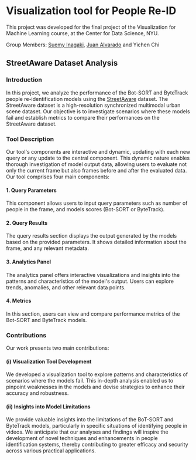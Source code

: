 # Visualization tool for People Re-ID
This project was developed for the final project of the Visualization for Machine Learning course, at the Center for Data Science, NYU.

Group Members: [Suemy Inagaki](https://github.com/suemyinagaki), [Juan Alvarado](https://github.com/Juanroalvarado) and Yichen Chi
## StreetAware Dataset Analysis

### Introduction
In this project, we analyze the performance of the Bot-SORT and ByteTrack people re-identification models using the [StreetAware](https://www.mdpi.com/1424-8220/23/7/3710) dataset. The StreetAware dataset is a high-resolution synchronized multimodal urban scene dataset. Our objective is to investigate scenarios where these models fail and establish metrics to compare their performances on the StreetAware dataset.

### Tool Description
Our tool's components are interactive and dynamic, updating with each new query or any update to the central component. This dynamic nature enables thorough investigation of model output data, allowing users to evaluate not only the current frame but also frames before and after the evaluated data. Our tool comprises four main components:

#### 1. Query Parameters
This component allows users to input query parameters such as number of people in the frame, and models scores (Bot-SORT or ByteTrack).

#### 2. Query Results
The query results section displays the output generated by the models based on the provided parameters. It shows detailed information about the frame, and any relevant metadata.

#### 3. Analytics Panel
The analytics panel offers interactive visualizations and insights into the patterns and characteristics of the model's output. Users can explore trends, anomalies, and other relevant data points.

#### 4. Metrics
In this section, users can view and compare performance metrics of the Bot-SORT and ByteTrack models.

### Contributions
Our work presents two main contributions:

#### (i) Visualization Tool Development
We developed a visualization tool to explore patterns and characteristics of scenarios where the models fail. This in-depth analysis enabled us to pinpoint weaknesses in the models and devise strategies to enhance their accuracy and robustness.

#### (ii) Insights into Model Limitations
We provide valuable insights into the limitations of the BoT-SORT and ByteTrack models, particularly in specific situations of identifying people in videos. We anticipate that our analyses and findings will inspire the development of novel techniques and enhancements in people identification systems, thereby contributing to greater efficacy and security across various practical applications.
